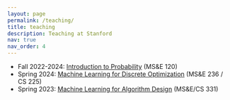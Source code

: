 ```yaml
---
layout: page
permalink: /teaching/
title: teaching
description: Teaching at Stanford
nav: true
nav_order: 4
---
```


- Fall 2022-2024: [Introduction to Probability](https://vitercik.github.io/probability/) (MS&E 120)
- Spring 2024: [Machine Learning for Discrete Optimization](https://vitercik.github.io/ml4do/) (MS&E 236 / CS 225)
- Spring 2023: [Machine Learning for Algorithm Design](https://vitercik.github.io/ml4algs/) (MS&E/CS 331)
